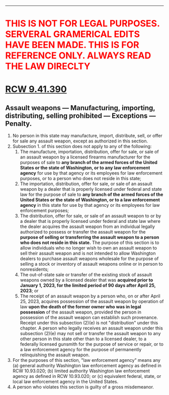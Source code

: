 
---

# <font color="red">THIS IS NOT FOR LEGAL PURPOSES. SERVERAL GRAMERICAL EDITS HAVE BEEN MADE. THIS IS FOR REFERENCE ONLY. ALWAYS READ THE LAW DIRECLTY</font>

# [RCW 9.41.390](https://app.leg.wa.gov/rcw/default.aspx?cite=9.41.390)

##      Assault weapons — Manufacturing, importing, distributing, selling prohibited — Exceptions — Penalty.
1.  No person in this state may manufacture, import, distribute, sell, or offer for sale any assault weapon, except as authorized in this section.
2. Subsection 1. of this section does not apply to any of the following:
	1. The manufacture, importation, distribution, offer for sale, or sale of an assault weapon by a licensed firearms manufacturer for the purposes of sale to **any branch of the armed forces of the United States or the state of Washington, or to any law enforcement agency** for use by that agency or its employees for law enforcement purposes, or to a person who does not reside in this state;
	2. The importation, distribution, offer for sale, or sale of an assault weapon by a dealer that is properly licensed under federal and state law for the purpose of sale to **any branch of the armed forces of the United States or the state of Washington, or to a law enforcement agency** in this state for use by that agency or its employees for law enforcement purposes;
	3. The distribution, offer for sale, or sale of an assault weapon to or by a dealer that is properly licensed under federal and state law where the dealer acquires the assault weapon from an individual legally authorized to possess or transfer the assault weapon for the **purpose of selling or transferring the assault weapon to a person who does not reside in this state.** The purpose of this section is to allow individuals who no longer wish to own an assault weapon to sell their assault weapon and is not intended to allow Washington dealers to purchase assault weapons wholesale for the purpose of selling a stock or inventory of assault weapons online or in person to nonresidents;
	4. The out-of-state sale or transfer of the existing stock of assault weapons owned by a licensed dealer that was **acquired prior to January 1, 2023, for the limited period of 90 days after April 25, 2023**; or
	5. The receipt of an assault weapon by a person who, on or after April 25, 2023, acquires possession of the assault weapon by operation of law **upon the death of the former owner who was in legal possession** of the assault weapon, provided the person in possession of the assault weapon can establish such provenance. Receipt under this subsection (2)(e) is not "distribution" under this chapter. A person who legally receives an assault weapon under this subsection (2)(e) may not sell or transfer the assault weapon to any other person in this state other than to a licensed dealer, to a federally licensed gunsmith for the purpose of service or repair, or to a law enforcement agency for the purpose of permanently relinquishing the assault weapon.
3. For the purposes of this section, "law enforcement agency" means any (a) general authority Washington law enforcement agency as defined in RCW 10.93.020; (b) limited authority Washington law enforcement agency as defined in RCW 10.93.020; or (c) equivalent federal, state, or local law enforcement agency in the United States.
4. A person who violates this section is guilty of a gross misdemeanor.
